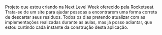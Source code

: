 Projeto que estou criando na Next Level Week oferecido pela Rocketseat.
Trata-se de um site para ajudar pessoas a encontrarem uma forma correta de descartar seus residuos.
Todos os dias pretendo atualizar com as implementações realizadas durante as aulas, mas já posso adiantar,
que estou curtindo cada instante da construção desta aplicação.

